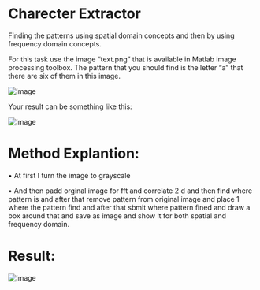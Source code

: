 # Charecter Extractor
Finding the patterns using spatial domain concepts and then by using frequency domain concepts.



For this task use the image “text.png” that is available in Matlab image processing toolbox. The pattern that you should find is the letter “a” that there are six of them in this image.

![image](https://user-images.githubusercontent.com/24508376/219138969-6bf8d782-3fa5-4997-940d-c463e2987be7.png)

Your result can be something like this:

![image](https://user-images.githubusercontent.com/24508376/219139024-adcdc6f6-95f2-443d-9c14-89ce105657b8.png)

# Method Explantion:

• At first I turn the image to grayscale

• And then padd orginal image for fft and correlate 2 d and then find where pattern is and after that remove pattern from original image and place 1 where the pattern find and after that sbmit where pattern fined and draw a box around that and save as image and show it for both spatial and frequency domain.

# Result:

![image](https://user-images.githubusercontent.com/24508376/219139338-3dc38963-a6b4-41b4-81ed-bfe75a6d7749.png)
